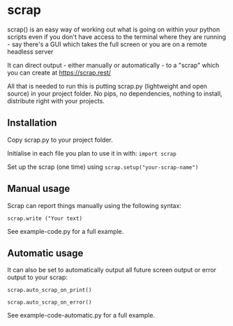 # scrap
 
scrap() is an easy way of working out what is going on within your python scripts even if you don't have access to the terminal where they are running - say there's a GUI which takes the full screen or you are on a remote headless server

It can direct output - either manually or automatically - to a "scrap" which you can create at https://scrap.rest/

All that is needed to run this is putting scrap.py (lightweight and open source) in your project folder.  No pips, no dependencies, nothing to install, distribute right with your projects.

## Installation

Copy scrap.py to your project folder.

Initialise in each file you plan to use it in with: ```import scrap```

Set up the scrap (one time) using ```scrap.setup("your-scrap-name")```

## Manual usage

Scrap can report things manually using the following syntax:

```scrap.write ("Your text)```

See example-code.py for a full example.

## Automatic usage

It can also be set to automatically output all future screen output or error output to your scrap:

```scrap.auto_scrap_on_print()```

```scrap.auto_scrap_on_error()```

See example-code-automatic.py for a full example.
